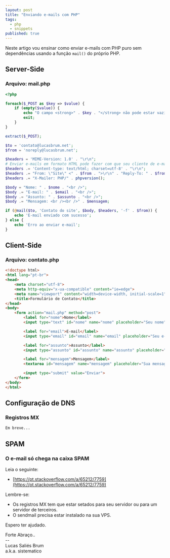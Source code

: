 ```yaml
---
layout: post
title: "Enviando e-mails com PHP"
tags:
  - php
  - snippets
published: true
---
```


Neste artigo vou ensinar como enviar e-mails com PHP puro sem dependências usando a função `mail()` do próprio PHP.

## Server-Side

### Arquivo: mail.php

```php  
<?php

foreach($_POST as $key => $value) {
	if (empty($value)) {
		echo "O campo <strong>" . $key . "</strong> não pode estar vazio";
		exit;
	}	
}

extract($_POST);

$to = 'contato@lucasbrum.net';
$from = 'noreply@lucasbrum.net';

$headers = 'MIME-Version: 1.0' . "\r\n";
# Enviar e-mails em formato HTML pode fazer com que seu cliente de e-mail reconheça como spam!
$headers .= 'Content-type: text/html; charset=utf-8' . "\r\n";
$headers .= "From: \"Site\" <" . $from . ">\r\n" . "Reply-To: " . $from . "\r\n";
$headers .= "X-Mailer: PHP/" . phpversion();

$body = "Nome: " . $nome . "<br />";
$body .= "E-mail: " . $email . "<br />";
$body .= "Assunto: " . $assunto . "<br />";
$body .= "Mensagem: <br /><br />" . $mensagem;

if (@mail($to, 'Contato do site', $body, $headers, '-f' . $from)) {
	echo 'E-mail enviado com sucesso';
} else {
	echo 'Erro ao enviar e-mail';
}
```

## Client-Side

### Arquivo: contato.php

```html  
<!doctype html>
<html lang="pt-br">
<head>
    <meta charset="utf-8">
    <meta http-equiv="x-ua-compatible" content="ie=edge">
    <meta name="viewport" content="width=device-width, initial-scale=1">
    <title>Formulário de Contato</title>
</head>
<body>
    <form action="mail.php" method="post">
        <label for="nome">Nome</label>
        <input type="text" id="nome" name="nome" placeholder="Seu nome">

        <label for="email">E-mail</label>
        <input type="email" id="email" name="email" placeholder="Seu e-mail">

        <label for="assunto">Assunto</label>
        <input type="assunto" id="assunto" name="assunto" placeholder="Assunto">

        <label for="mensagem">Mensagem</label>
        <textarea id="mensagem" name="mensagem" placeholder="Sua mensagem..." style="height:200px"></textarea>

        <input type="submit" value="Enviar">
    </form>
</body>
</html>
```

## Configuração de DNS

### Registros MX

```html  
Em breve...
```

## SPAM

### O e-mail só chega na caixa SPAM

Leia o seguinte:  

- [https://pt.stackoverflow.com/a/65212/7759](https://pt.stackoverflow.com/a/65212/7759)

Lembre-se:  

- Os registros MX tem que estar setados para seu servidor ou para um servidor de terceiros.
- O sendmail precisa estar instalado na sua VPS.

Espero ter ajudado.

Forte Abraço..  
&#45;&#45;  
Lucas Saliés Brum    
a.k.a. sistematico
